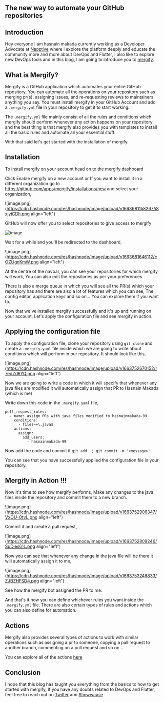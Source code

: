 ## The new way to automate your GitHub repositories

## Introduction

Hey everyone I am hasnain makada currently working as a Developer Advocate at [Napptive](https://napptive.com) where I explore the platform deeply and educate the community more and more about DevOps and Flutter, I also like to explore new DevOps tools and in this blog, I am going to introduce you to [mergify](https://mergify.com/).

## What is Mergify?

Mergify is a GitHub application which automates your entire GitHub repository, You can automate all the operations on your repository such as merging pr(s), assigning issues, and re-requesting reviews to maintainers anything you say. You must install mergify in your GitHub Account and add a `.mergify.yml` file in your repository to get it to start working.

The `.mergify.yml` file mainly consist of all the rules and conditions which mergify should perform whenever any action happens on your repository and the best thing is that mergify also provides you with templates to install all the basic rules and automate all your essential stuff.

With that said let's get started with the installation of mergify.

## Installation

To install mergify on your account head on to the [mergify dashboard](https://dashboard.mergify.com)

Click Enable mergify on a new account or If you want to install it in a different organization go to https://github.com/apps/mergify/installations/new and select your organization,

![image.png](https://cdn.hashnode.com/res/hashnode/image/upload/v1663681158267/i8xjyiCDh.png align="left")

GitHub will now offer you to select repositories to give access to mergify

![image](https://docs.mergify.com/_images/github-app-install-repos.png)

Wait for a while and you'll be redirected to the dashboard,

![image.png](https://cdn.hashnode.com/res/hashnode/image/upload/v1663681646112/cOZUgnKmW.png align="left")

At the centre of the navbar, you can see your repositories for which mergify will work, You can also edit the repositories as per your preferences

There is also a merge queue in which you will see all the PR(s) which your repository has and there are also a lot of features which you can see, The config editor, application keys and so on... You can explore them if you want to.

Now that we've installed mergify successfully and it's up and running on your account, Let's apply the configuration file and see mergify in action.

## Applying the configuration file

To apply the configuration file, clone your repository using `git clone` and create a `.mergify.yaml` file inside which we are going to write about conditions which will perform in our repository. It should look like this,

![image.png](https://cdn.hashnode.com/res/hashnode/image/upload/v1663752670152/r7edZd6YQ.png align="left")

Now we are going to write a code in which it will specify that whenever any java files are modified it will automatically assign that PR to Hasnain Makada (which is me)

Write down this code in the `.mergify.yaml` file,

```
pull_request_rules:
  - name: assign PRs with java files modified to hasnainmakada-99
    conditions:
      - files~=\.java$
    actions:
      assign:
        add_users:
          - hasnainmakada-99

```

Now add the code and commit it `git add .; git commit -m '<message>'`

You can see that you have successfully applied the configuration file in your repository.

## Mergify in Action !!!

Now it's time to see how mergify performs, Make any changes to the java files inside the repository and commit them to a new branch.

![image.png](https://cdn.hashnode.com/res/hashnode/image/upload/v1663752906347/VxOU-OtvL.png align="left")

Commit it and create a pull request,

![image.png](https://cdn.hashnode.com/res/hashnode/image/upload/v1663752809246/SuDies61L.png align="left")

Now you can see that whenever any change in the java file will be there it will automatically assign it to me,

![image.png](https://cdn.hashnode.com/res/hashnode/image/upload/v1663753246833/ZJBZHFSD4.png align="left")

See how the mergify bot assigned the PR to me.

And that's it now you can define whichever rules you want inside the `.mergify.yml` file. There are also certain types of rules and actions which you can also define for automation.

## Actions
 
Mergify also provides several types of actions to work with similar operations such as assigning a pr to someone, copying a pull request to another branch, commenting on a pull request and so on...

You can explore all of the actions [here](https://docs.mergify.com/actions/)

## Conclusion

I hope that this blog has taught you everything from the basics to how to get started with mergify, If you have any doubts related to DevOps and Flutter, feel free to reach out on [Twitter](https://twitter.com/Hasnain_Makada) and [Showwcase](https://showwcase.com/hasnain)





